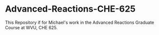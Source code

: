 # Advanced-Reactions-CHE-625
This Repository if for Michael's work in the Advanced Reactions Graduate Course at WVU, CHE 625.
